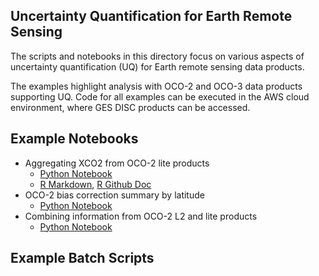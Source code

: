 ## Uncertainty Quantification for Earth Remote Sensing

The scripts and notebooks in this directory focus on various aspects of uncertainty quantification (UQ) for Earth remote sensing data products. 

The examples highlight analysis with OCO-2 and OCO-3 data products supporting UQ. Code for all examples can be executed in the AWS cloud environment, where GES DISC products can be accessed.

## Example Notebooks 

* Aggregating XCO2 from OCO-2 lite products
    - [Python Notebook](oco2_s3_lite_agg.ipynb)
    - [R Markdown](oco2_s3_lite_agg_httr.Rmd), [R Github Doc](oco2_s3_lite_agg_httr.md)
* OCO-2 bias correction summary by latitude
    - [Python Notebook](oco2_s3_bc_lat_smry.ipynb)
* Combining information from OCO-2 L2 and lite products
    - [Python Notebook](oco2_s3_lite_l2dia_comp.ipynb)

## Example Batch Scripts
